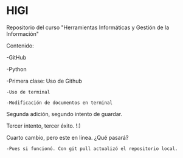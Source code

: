 # HIGI
Repositorio del curso "Herramientas Informáticas y Gestión de la Información"

Contenido:

-GitHub

-Python


-Primera clase: Uso de Github

	-Uso de terminal
	
	-Modificación de documentos en terminal


Segunda adición, segundo intento de guardar.


Tercer intento, tercer éxito. !:)

Cuarto cambio, pero este en línea. ¿Qué pasará?
	
	-Pues si funcionó. Con git pull actualizó el repositorio local.
